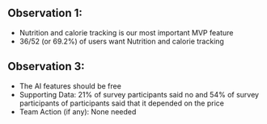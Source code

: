 ## Observation 1:
- Nutrition and calorie tracking is our most important MVP feature
- 36/52 (or 69.2%) of users want Nutrition and calorie tracking






## Observation 3:
- The AI features should be free
- Supporting Data: 21% of survey participants said no and 54% of survey participants of participants said that it depended on the price
- Team Action (if any): None needed
